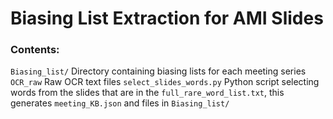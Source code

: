 # Biasing List Extraction for AMI Slides

### Contents:
`Biasing_list/` Directory containing biasing lists for each meeting series
`OCR_raw` Raw OCR text files
`select_slides_words.py` Python script selecting words from the slides that are in the `full_rare_word_list.txt`, this generates `meeting_KB.json` and files in `Biasing_list/`

